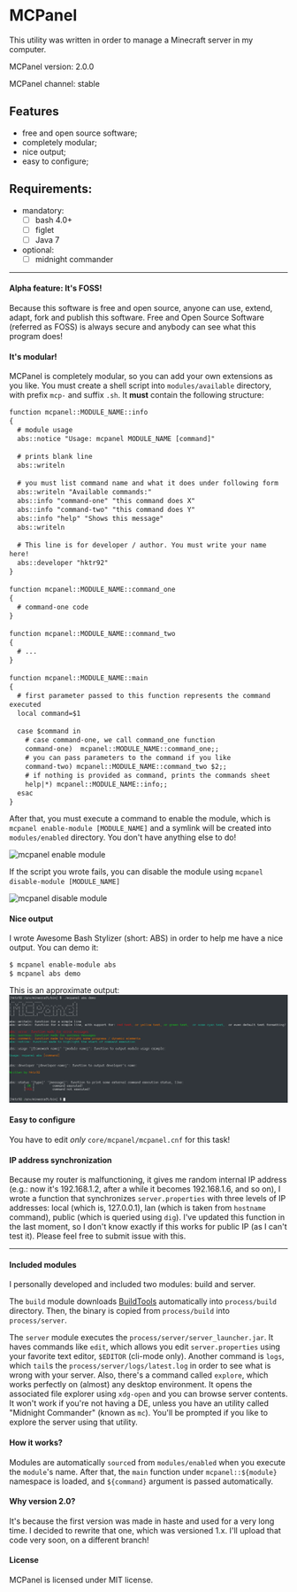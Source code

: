 MCPanel
=======

This utility was written in order to manage a Minecraft server in my computer.



MCPanel version: 2.0.0

MCPanel channel: stable

## Features
- free and open source software;
- completely modular;
- nice output;
- easy to configure;

## Requirements:
- mandatory:
  - [ ] bash 4.0+
  - [ ] figlet
  - [ ] Java 7

- optional:
  - [ ] midnight commander

--------

#### Alpha feature: It's FOSS!
Because this software is free and open source, anyone can use, extend, adapt, fork and publish this software.
Free and Open Source Software (referred as FOSS) is always secure and anybody can see what this program does!

#### It's modular!
MCPanel is completely modular, so you can add your own extensions as you like. You must create a shell script
into `modules/available` directory, with prefix `mcp-` and suffix `.sh`. It **must** contain the following
structure:
```shell
function mcpanel::MODULE_NAME::info
{
  # module usage
  abs::notice "Usage: mcpanel MODULE_NAME [command]"

  # prints blank line
  abs::writeln

  # you must list command name and what it does under following form
  abs::writeln "Available commands:"
  abs::info "command-one" "this command does X"
  abs::info "command-two" "this command does Y"
  abs::info "help" "Shows this message"
  abs::writeln

  # This line is for developer / author. You must write your name here!
  abs::developer "hktr92"
}

function mcpanel::MODULE_NAME::command_one
{
  # command-one code
}

function mcpanel::MODULE_NAME::command_two
{
  # ...
}

function mcpanel::MODULE_NAME::main
{
  # first parameter passed to this function represents the command executed
  local command=$1

  case $command in
    # case command-one, we call command_one function
    command-one)  mcpanel::MODULE_NAME::command_one;;
    # you can pass parameters to the command if you like
    command-two) mcpanel::MODULE_NAME::command_two $2;;
    # if nothing is provided as command, prints the commands sheet
    help|*) mcpanel::MODULE_NAME::info;;
  esac
}
```

After that, you must execute a command to enable the module, which is `mcpanel enable-module [MODULE_NAME]`
and a symlink will be created into `modules/enabled` directory. You don't have anything else to do!

![mcpanel enable module](_docs/mcpanel_module_enable_simple.png)

If the script you wrote fails, you can disable the module using `mcpanel disable-module [MODULE_NAME]`

![mcpanel disable module](_docs/mcpanel_module_disable_simple.png)

#### Nice output
I wrote Awesome Bash Stylizer (short: ABS) in order to help me have a nice output. You can demo it:

    $ mcpanel enable-module abs
    $ mcpanel abs demo

This is an approximate output:
![awesome bash stylizer demo](_docs/mcp_abs_demo.png)

#### Easy to configure
You have to edit *only* `core/mcpanel/mcpanel.cnf` for this task!

#### IP address synchronization
Because my router is malfunctioning, it gives me random internal IP address (e.g.: now it's 192.168.1.2, after a while it becomes 192.168.1.6, and so on), I wrote a function that synchronizes `server.properties` with three levels of IP addresses: local (which is, 127.0.0.1), lan (which is taken from `hostname` command), public (which is queried using `dig`). I've updated this function in the last moment, so I don't know exactly if this works for public IP (as I can't test it). Please feel free to submit issue with this.

--------

#### Included modules
I personally developed and included two modules: build and server.

The `build` module downloads [BuildTools](https://www.spigotmc.org/wiki/buildtools/) automatically into `process/build` directory.
Then, the binary is copied from `process/build` into `process/server`.

The `server` module executes the `process/server/server_launcher.jar`.
It haves commands like `edit`, which allows you edit `server.properties` using your favorite text editor, `$EDITOR` (cli-mode only).
Another command is `logs`, which `tail`s the `process/server/logs/latest.log` in order to see what is wrong with your server.
Also, there's a command called `explore`, which works perfectly on (almost) any desktop environment. It opens the associated file explorer using `xdg-open` and you can browse server contents. It won't work if you're not having a DE, unless you have an utility called "Midnight Commander" (known as `mc`). You'll be prompted if you like to explore the server using that utility.

#### How it works?
Modules are automatically `source`d from `modules/enabled` when you execute the `module`'s name.
After that, the `main` function under `mcpanel::${module}` namespace is loaded, and `${command}` argument is passed automatically.

#### Why version 2.0?
It's because the first version was made in haste and used for a very long time. I decided to rewrite that one, which was versioned 1.x. I'll upload that code very soon, on a different branch!

#### License
MCPanel is licensed under MIT license.
